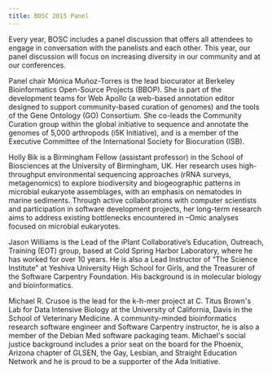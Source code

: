 ```yaml
---
title: BOSC 2015 Panel
---
```


Every year, BOSC includes a panel discussion that offers all attendees
to engage in conversation with the panelists and each other. This year,
our panel discussion will focus on increasing diversity in our community
and at our conferences.

Panel chair Mónica Muñoz-Torres is the lead biocurator at Berkeley
Bioinformatics Open-Source Projects (BBOP). She is part of the
development teams for Web Apollo (a web-based annotation editor designed
to support community-based curation of genomes) and the tools of the
Gene Ontology (GO) Consortium. She co-leads the Community Curation group
within the global initiative to sequence and annotate the genomes of
5,000 arthropods (i5K Initiative), and is a member of the Executive
Committee of the International Society for Biocuration (ISB).

Holly Bik is a Birmingham Fellow (assistant professor) in the School of
Biosciences at the University of Birmingham, UK. Her research uses
high-throughput environmental sequencing approaches (rRNA surveys,
metagenomics) to explore biodiversity and biogeographic patterns in
microbial eukaryote assemblages, with an emphasis on nematodes in marine
sediments. Through active collaborations with computer scientists and
participation in software development projects, her long-term research
aims to address existing bottlenecks encountered in –Omic analyses
focused on microbial eukaryotes.

Jason Williams is the Lead of the iPlant Collaborative’s Education,
Outreach, Training (EOT) group, based at Cold Spring Harbor Laboratory,
where he has worked for over 10 years. He is also a Lead Instructor of
“The Science Institute” at Yeshiva University High School for Girls, and
the Treasurer of the Software Carpentry Foundation. His background is in
molecular biology and bioinformatics.

Michael R. Crusoe is the lead for the k-h-mer project at C. Titus
Brown's Lab for Data Intensive Biology at the University of California,
Davis in the School of Veterinary Medicine. A community-minded
bioinformatics research software engineer and Software Carpentry
instructor, he is also a member of the Debian Med software packaging
team. Michael's social justice background includes a prior seat on the
board for the Phoenix, Arizona chapter of GLSEN, the Gay, Lesbian, and
Straight Education Network and he is proud to be a supporter of the Ada
Initiative.

